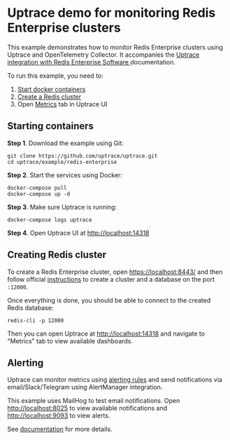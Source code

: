 # Uptrace demo for monitoring Redis Enterprise clusters

This example demonstrates how to monitor Redis Enterprise clusters using Uptrace and OpenTelemetry
Collector. It accompanies the
[Uptrace integration with Redis Enterprise Software ](https://docs.redis.com/latest/rs/clusters/monitoring/uptrace-integration/)
documentation.

To run this example, you need to:

1. [Start docker containers](#starting-containers)
2. [Create a Redis cluster](#creating-redis-cluster)
3. Open [Metrics](http://localhost:14318/metrics/1) tab in Uptrace UI

## Starting containers

**Step 1**. Download the example using Git:

```shell
git clone https://github.com/uptrace/uptrace.git
cd uptrace/example/redis-enterprise
```

**Step 2**. Start the services using Docker:

```shell
docker-compose pull
docker-compose up -d
```

**Step 3**. Make sure Uptrace is running:

```shell
docker-compose logs uptrace
```

**Step 4**. Open Uptrace UI at [http://localhost:14318](http://localhost:14318)

## Creating Redis cluster

To create a Redis Enterprise cluster, open [https://localhost:8443/](https://localhost:8443/) and
then follow official
[instructions](https://docs.redis.com/latest/rs/installing-upgrading/get-started-docker/) to create
a cluster and a database on the port `:12000`.

Once everything is done, you should be able to connect to the created Redis database:

```shell
redis-cli -p 12000
```

Then you can open Uptrace at [http://localhost:14318](http://localhost:14318) and navigate to
"Metrics" tab to view available dashboards.

## Alerting

Uptrace can monitor metrics using [alerting rules](https://uptrace.dev/get/alerting.html#alerting)
and send notifications via email/Slack/Telegram using AlertManager integration.

This example uses MailHog to test email notifications. Open
[http://localhost:8025](http://localhost:8025) to view available notifications and
[http://localhost:9093](http://localhost:9093) to view alerts.

See [documentation](https://uptrace.dev/get/alerting.html) for more details.
